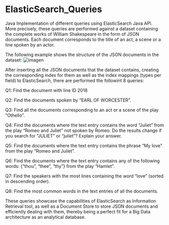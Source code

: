 # ElasticSearch_Queries
Java Implementation of different queries using ElasticSearch Java API. More precisely, these queries are performed against a dataset containing the complete works of William Shakespeare in the form of JSON documents. Each document corresponds to the title of an act, a scene or a line spoken by an actor.

The following example shows the structure of the JSON documents in the dataset:
![imagen](https://user-images.githubusercontent.com/69221572/120862677-a4bd6880-c589-11eb-9b4e-63f0b149aebb.png)

After inserting all the JSON documents that the dataset contains, creating the corresponding index for them as well as the index mappings (types per field) to ElasticSearch, there are performed the followint 8 queries:

Q1: Find the document with line ID 2018

Q2: Find the documents spoken by “EARL OF WORCESTER”.

Q3: Find all the documents corresponding to an act or a scene of the play “Othello”.

Q4: Find the documents where the text entry contains the word “Juliet” from the play “Romeo and Juliet” not spoken by Romeo. Do the results change if you search for “JULIET” or “juliet”? Explain your answer.

Q5: Find the documents where the text entry contains the phrase “My love” from the play “Romeo and Juliet”.

Q6: Find the documents where the text entry contains any of the following words: {“thou”, “thee”, “thy”} from the play “Hamlet”.

Q7: Find the speakers with the most lines containing the word “love” (sorted in descending order).

Q8: Find the most common words in the text entries of all the documents.

These queries showcase the capabilities of ElasticSearch as Information Retrieval tool, as well as a Document Store to store JSON documents and efficiently dealing with them, thereby being a perfect fit for a Big Data architecture as an analytical database.
